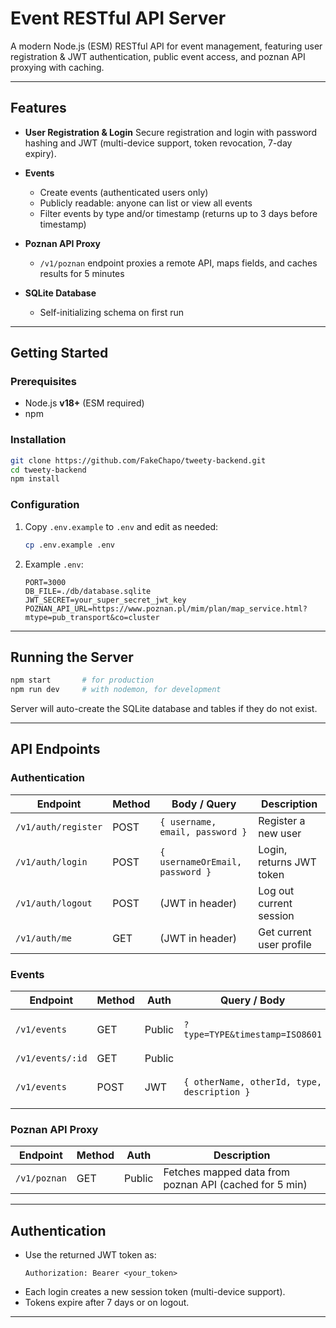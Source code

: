 # Event RESTful API Server

A modern Node.js (ESM) RESTful API for event management, featuring user registration & JWT authentication, public event access, and poznan API proxying with caching.

---

## Features

- **User Registration & Login**
  Secure registration and login with password hashing and JWT (multi-device support, token revocation, 7-day expiry).

- **Events**
  - Create events (authenticated users only)
  - Publicly readable: anyone can list or view all events
  - Filter events by type and/or timestamp (returns up to 3 days before timestamp)

- **Poznan API Proxy**
  - `/v1/poznan` endpoint proxies a remote API, maps fields, and caches results for 5 minutes

- **SQLite Database**
  - Self-initializing schema on first run

---

## Getting Started

### Prerequisites

- Node.js **v18+** (ESM required)
- npm

### Installation

```sh
git clone https://github.com/FakeChapo/tweety-backend.git
cd tweety-backend
npm install
```

### Configuration

1. Copy `.env.example` to `.env` and edit as needed:
    ```sh
    cp .env.example .env
    ```

2. Example `.env`:
    ```
    PORT=3000
    DB_FILE=./db/database.sqlite
    JWT_SECRET=your_super_secret_jwt_key
    POZNAN_API_URL=https://www.poznan.pl/mim/plan/map_service.html?mtype=pub_transport&co=cluster
    ```

---

## Running the Server

```sh
npm start       # for production
npm run dev     # with nodemon, for development
```

Server will auto-create the SQLite database and tables if they do not exist.

---

## API Endpoints

### Authentication

| Endpoint         | Method | Body / Query        | Description                      |
|------------------|--------|---------------------|----------------------------------|
| `/v1/auth/register` | POST   | `{ username, email, password }` | Register a new user              |
| `/v1/auth/login`    | POST   | `{ usernameOrEmail, password }` | Login, returns JWT token         |
| `/v1/auth/logout`   | POST   | (JWT in header)                 | Log out current session          |
| `/v1/auth/me`       | GET    | (JWT in header)                 | Get current user profile         |

### Events

| Endpoint               | Method | Auth        | Query / Body                       | Description                          |
|------------------------|--------|-------------|-------------------------------------|--------------------------------------|
| `/v1/events`           | GET    | Public      | `?type=TYPE&timestamp=ISO8601`      | List events, filter by type/timestamp|
| `/v1/events/:id`       | GET    | Public      |                                     | Get event by ID                      |
| `/v1/events`           | POST   | JWT         | `{ otherName, otherId, type, description }` | Create new event (auth required)     |

### Poznan API Proxy

| Endpoint        | Method | Auth   | Description                                 |
|-----------------|--------|--------|---------------------------------------------|
| `/v1/poznan`  | GET    | Public | Fetches mapped data from poznan API (cached for 5 min) |

---

## Authentication

- Use the returned JWT token as:
    ```
    Authorization: Bearer <your_token>
    ```
- Each login creates a new session token (multi-device support).
- Tokens expire after 7 days or on logout.

---